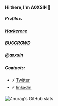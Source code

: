 #### Hi there, I'm AOXSIN 👋
##### Profiles: 
##### <a href=https://hackerone.com/aoxsin>Hackerone</a>
##### <a href=https://bugcrowd.com/aoxsin>BUGCROWD</a>
##### <a href=https://aoxsin.me>@aoxsin</a>
##### Contacts:
- ⚡ <a href=https://twitter.com/aoxsin>Twitter</a>
- ⚡ <a href=https://www.linkedin.com/in/aoxsin/>linkedin</a>

![Anurag's GitHub stats](https://github-readme-stats.vercel.app/api?username=aoxsin&theme=codeSTACKr&show_icons=true)
